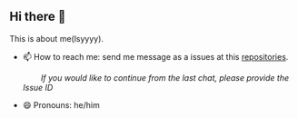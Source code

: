 ## Hi there 👋

This is about me(lsyyyy).

- 📫 How to reach me: send me message as a issues at this [repositories](https://github.com/lsyyyy11/lsyyyy11/issues).

          _If you would like to continue from the last chat, please provide the Issue ID_
  
- 😄 Pronouns: he/him 

<!--

- *lsyyyy11/lsyyyy11** is a ✨ _special_ ✨ repository because its `README.md` (this file) appears on your GitHub profile.

  Here are some ideas to get you started:

  - 🔭 I’m currently working on ...
  - 🌱 I’m currently learning ...
  - 👯 I’m looking to collaborate on ...
  - 🤔 I’m looking for help with ...
  - 💬 Ask me about ...
  - 📫 How to reach me: 
  - 😄 Pronouns: ...
  - ⚡ Fun fact: ...


  - 🔭 我目前正在学习 ...
  - 🌱 我正在学习...
  - 👯我正在寻求合作......
  - 🤔 我正在寻求......的帮助。
  - 💬 向我咨询...
  - 📫 如何联系我：...
  - 😄 代词：...
  - ⚡ 有趣的事实：...

  -->


